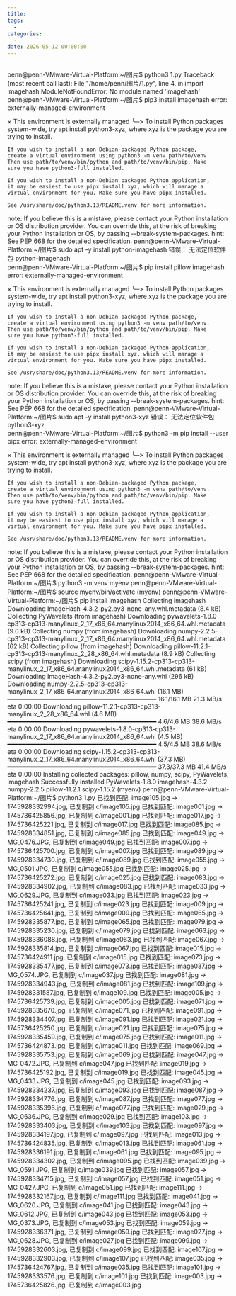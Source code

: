 ```yaml
---
title: 
tags:
  - 
categories:
  - 
date: 2026-05-12 00:00:00
---
```


> 

<!-- more -->

## 

penn@penn-VMware-Virtual-Platform:~/图片$ python3 1.py
Traceback (most recent call last):
  File "/home/penn/图片/1.py", line 4, in <module>
    import imagehash
ModuleNotFoundError: No module named 'imagehash'
penn@penn-VMware-Virtual-Platform:~/图片$ pip3 install imagehash
error: externally-managed-environment

× This environment is externally managed
╰─> To install Python packages system-wide, try apt install
    python3-xyz, where xyz is the package you are trying to
    install.
    
    If you wish to install a non-Debian-packaged Python package,
    create a virtual environment using python3 -m venv path/to/venv.
    Then use path/to/venv/bin/python and path/to/venv/bin/pip. Make
    sure you have python3-full installed.
    
    If you wish to install a non-Debian packaged Python application,
    it may be easiest to use pipx install xyz, which will manage a
    virtual environment for you. Make sure you have pipx installed.
    
    See /usr/share/doc/python3.13/README.venv for more information.

note: If you believe this is a mistake, please contact your Python installation or OS distribution provider. You can override this, at the risk of breaking your Python installation or OS, by passing --break-system-packages.
hint: See PEP 668 for the detailed specification.
penn@penn-VMware-Virtual-Platform:~/图片$ sudo apt -y install python-imagehash
错误： 无法定位软件包 python-imagehash         
penn@penn-VMware-Virtual-Platform:~/图片$ pip install pillow imagehash
error: externally-managed-environment

× This environment is externally managed
╰─> To install Python packages system-wide, try apt install
    python3-xyz, where xyz is the package you are trying to
    install.
    
    If you wish to install a non-Debian-packaged Python package,
    create a virtual environment using python3 -m venv path/to/venv.
    Then use path/to/venv/bin/python and path/to/venv/bin/pip. Make
    sure you have python3-full installed.
    
    If you wish to install a non-Debian packaged Python application,
    it may be easiest to use pipx install xyz, which will manage a
    virtual environment for you. Make sure you have pipx installed.
    
    See /usr/share/doc/python3.13/README.venv for more information.

note: If you believe this is a mistake, please contact your Python installation or OS distribution provider. You can override this, at the risk of breaking your Python installation or OS, by passing --break-system-packages.
hint: See PEP 668 for the detailed specification.
penn@penn-VMware-Virtual-Platform:~/图片$ sudo apt -y install python3-xyz
错误： 无法定位软件包 python3-xyz              
penn@penn-VMware-Virtual-Platform:~/图片$ python3 -m pip install --user pipx
error: externally-managed-environment

× This environment is externally managed
╰─> To install Python packages system-wide, try apt install
    python3-xyz, where xyz is the package you are trying to
    install.
    
    If you wish to install a non-Debian-packaged Python package,
    create a virtual environment using python3 -m venv path/to/venv.
    Then use path/to/venv/bin/python and path/to/venv/bin/pip. Make
    sure you have python3-full installed.
    
    If you wish to install a non-Debian packaged Python application,
    it may be easiest to use pipx install xyz, which will manage a
    virtual environment for you. Make sure you have pipx installed.
    
    See /usr/share/doc/python3.13/README.venv for more information.

note: If you believe this is a mistake, please contact your Python installation or OS distribution provider. You can override this, at the risk of breaking your Python installation or OS, by passing --break-system-packages.
hint: See PEP 668 for the detailed specification.
penn@penn-VMware-Virtual-Platform:~/图片$ python3 -m venv myenv
penn@penn-VMware-Virtual-Platform:~/图片$ source myenv/bin/activate
(myenv) penn@penn-VMware-Virtual-Platform:~/图片$ pip install imagehash
Collecting imagehash
  Downloading ImageHash-4.3.2-py2.py3-none-any.whl.metadata (8.4 kB)
Collecting PyWavelets (from imagehash)
  Downloading pywavelets-1.8.0-cp313-cp313-manylinux_2_17_x86_64.manylinux2014_x86_64.whl.metadata (9.0 kB)
Collecting numpy (from imagehash)
  Downloading numpy-2.2.5-cp313-cp313-manylinux_2_17_x86_64.manylinux2014_x86_64.whl.metadata (62 kB)
Collecting pillow (from imagehash)
  Downloading pillow-11.2.1-cp313-cp313-manylinux_2_28_x86_64.whl.metadata (8.9 kB)
Collecting scipy (from imagehash)
  Downloading scipy-1.15.2-cp313-cp313-manylinux_2_17_x86_64.manylinux2014_x86_64.whl.metadata (61 kB)
Downloading ImageHash-4.3.2-py2.py3-none-any.whl (296 kB)
Downloading numpy-2.2.5-cp313-cp313-manylinux_2_17_x86_64.manylinux2014_x86_64.whl (16.1 MB)
   ━━━━━━━━━━━━━━━━━━━━━━━━━━━━━━━━━━━━━━━━ 16.1/16.1 MB 21.3 MB/s eta 0:00:00
Downloading pillow-11.2.1-cp313-cp313-manylinux_2_28_x86_64.whl (4.6 MB)
   ━━━━━━━━━━━━━━━━━━━━━━━━━━━━━━━━━━━━━━━━ 4.6/4.6 MB 38.6 MB/s eta 0:00:00
Downloading pywavelets-1.8.0-cp313-cp313-manylinux_2_17_x86_64.manylinux2014_x86_64.whl (4.5 MB)
   ━━━━━━━━━━━━━━━━━━━━━━━━━━━━━━━━━━━━━━━━ 4.5/4.5 MB 38.6 MB/s eta 0:00:00
Downloading scipy-1.15.2-cp313-cp313-manylinux_2_17_x86_64.manylinux2014_x86_64.whl (37.3 MB)
   ━━━━━━━━━━━━━━━━━━━━━━━━━━━━━━━━━━━━━━━━ 37.3/37.3 MB 41.4 MB/s eta 0:00:00
Installing collected packages: pillow, numpy, scipy, PyWavelets, imagehash
Successfully installed PyWavelets-1.8.0 imagehash-4.3.2 numpy-2.2.5 pillow-11.2.1 scipy-1.15.2
(myenv) penn@penn-VMware-Virtual-Platform:~/图片$ python3 1.py
已找到匹配: image105.jpg -> 1745928332994.jpg, 已复制到 c/image105.jpg
已找到匹配: image001.jpg -> 1745736425856.jpg, 已复制到 c/image001.jpg
已找到匹配: image017.jpg -> 1745736425221.jpg, 已复制到 c/image017.jpg
已找到匹配: image085.jpg -> 1745928334851.jpg, 已复制到 c/image085.jpg
已找到匹配: image049.jpg -> MG_0476.JPG, 已复制到 c/image049.jpg
已找到匹配: image007.jpg -> 1745736425700.jpg, 已复制到 c/image007.jpg
已找到匹配: image089.jpg -> 1745928334730.jpg, 已复制到 c/image089.jpg
已找到匹配: image055.jpg -> MG_0501.JPG, 已复制到 c/image055.jpg
已找到匹配: image025.jpg -> 1745736425272.jpg, 已复制到 c/image025.jpg
已找到匹配: image083.jpg -> 1745928334902.jpg, 已复制到 c/image083.jpg
已找到匹配: image033.jpg -> MG_0629.JPG, 已复制到 c/image033.jpg
已找到匹配: image023.jpg -> 1745736425241.jpg, 已复制到 c/image023.jpg
已找到匹配: image009.jpg -> 1745736425641.jpg, 已复制到 c/image009.jpg
已找到匹配: image065.jpg -> 1745928335877.jpg, 已复制到 c/image065.jpg
已找到匹配: image079.jpg -> 1745928335230.jpg, 已复制到 c/image079.jpg
已找到匹配: image063.jpg -> 1745928336088.jpg, 已复制到 c/image063.jpg
已找到匹配: image067.jpg -> 1745928335814.jpg, 已复制到 c/image067.jpg
已找到匹配: image015.jpg -> 1745736424911.jpg, 已复制到 c/image015.jpg
已找到匹配: image073.jpg -> 1745928335477.jpg, 已复制到 c/image073.jpg
已找到匹配: image037.jpg -> MG_0574.JPG, 已复制到 c/image037.jpg
已找到匹配: image081.jpg -> 1745928334943.jpg, 已复制到 c/image081.jpg
已找到匹配: image109.jpg -> 1745928331587.jpg, 已复制到 c/image109.jpg
已找到匹配: image005.jpg -> 1745736425739.jpg, 已复制到 c/image005.jpg
已找到匹配: image071.jpg -> 1745928335670.jpg, 已复制到 c/image071.jpg
已找到匹配: image091.jpg -> 1745928334407.jpg, 已复制到 c/image091.jpg
已找到匹配: image021.jpg -> 1745736425250.jpg, 已复制到 c/image021.jpg
已找到匹配: image075.jpg -> 1745928335459.jpg, 已复制到 c/image075.jpg
已找到匹配: image011.jpg -> 1745736424873.jpg, 已复制到 c/image011.jpg
已找到匹配: image069.jpg -> 1745928335753.jpg, 已复制到 c/image069.jpg
已找到匹配: image047.jpg -> MG_0472.JPG, 已复制到 c/image047.jpg
已找到匹配: image019.jpg -> 1745736425192.jpg, 已复制到 c/image019.jpg
已找到匹配: image045.jpg -> MG_0433.JPG, 已复制到 c/image045.jpg
已找到匹配: image093.jpg -> 1745928334237.jpg, 已复制到 c/image093.jpg
已找到匹配: image087.jpg -> 1745928334776.jpg, 已复制到 c/image087.jpg
已找到匹配: image077.jpg -> 1745928335396.jpg, 已复制到 c/image077.jpg
已找到匹配: image029.jpg -> MG_0636.JPG, 已复制到 c/image029.jpg
已找到匹配: image103.jpg -> 1745928333403.jpg, 已复制到 c/image103.jpg
已找到匹配: image097.jpg -> 1745928334197.jpg, 已复制到 c/image097.jpg
已找到匹配: image013.jpg -> 1745736424835.jpg, 已复制到 c/image013.jpg
已找到匹配: image061.jpg -> 1745928336191.jpg, 已复制到 c/image061.jpg
已找到匹配: image095.jpg -> 1745928334302.jpg, 已复制到 c/image095.jpg
已找到匹配: image039.jpg -> MG_0591.JPG, 已复制到 c/image039.jpg
已找到匹配: image057.jpg -> 1745928334715.jpg, 已复制到 c/image057.jpg
已找到匹配: image051.jpg -> MG_0427.JPG, 已复制到 c/image051.jpg
已找到匹配: image111.jpg -> 1745928332167.jpg, 已复制到 c/image111.jpg
已找到匹配: image041.jpg -> MG_0620.JPG, 已复制到 c/image041.jpg
已找到匹配: image043.jpg -> MG_0612.JPG, 已复制到 c/image043.jpg
已找到匹配: image053.jpg -> MG_0373.JPG, 已复制到 c/image053.jpg
已找到匹配: image059.jpg -> 1745928336371.jpg, 已复制到 c/image059.jpg
已找到匹配: image027.jpg -> MG_0628.JPG, 已复制到 c/image027.jpg
已找到匹配: image099.jpg -> 1745928332603.jpg, 已复制到 c/image099.jpg
已找到匹配: image107.jpg -> 1745928332903.jpg, 已复制到 c/image107.jpg
已找到匹配: image035.jpg -> 1745736424767.jpg, 已复制到 c/image035.jpg
已找到匹配: image101.jpg -> 1745928333576.jpg, 已复制到 c/image101.jpg
已找到匹配: image003.jpg -> 1745736425826.jpg, 已复制到 c/image003.jpg